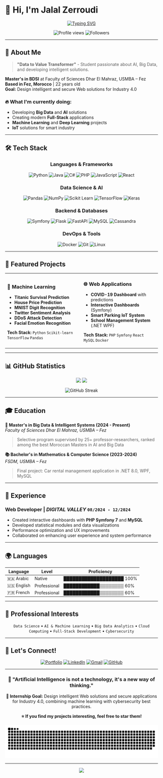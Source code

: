 # 👋 Hi, I'm **Jalal Zerroudi** 

<div align="center">
  
[![Typing SVG](https://readme-typing-svg.herokuapp.com?font=Fira+Code&size=24&pause=1000&color=2E9AFE&center=true&vCenter=true&width=600&lines=Master's+in+Big+Data+%26+Intelligent+Systems;Full-Stack+Developer;Aspiring+Data+Scientist;AI+%26+Machine+Learning+Enthusiast)](https://git.io/typing-svg)

</div>

<p align="center">
  <img src="https://komarev.com/ghpvc/?username=Jalal-Zerroudi&color=2E9AFE&style=for-the-badge" alt="Profile views" />
  <img src="https://img.shields.io/github/followers/Jalal-Zerroudi?color=2E9AFE&style=for-the-badge" alt="Followers" />
</p>

---

## 🚀 **About Me**

> **"Data to Value Transformer"** - Student passionate about AI, Big Data, and developing intelligent solutions.

**Master's in BDSI** at Faculty of Sciences Dhar El Mahraz, USMBA – Fez  
**Based in Fez, Morocco** | 22 years old  
**Goal:** Design intelligent and secure Web solutions for Industry 4.0  

### 🔥 **What I'm currently doing:**
- Developing **Big Data** and **AI** solutions
- Creating modern **Full-Stack** applications
- **Machine Learning** and **Deep Learning** projects
- **IoT** solutions for smart industry

---

## 🛠️ **Tech Stack**

<div align="center">

### **Languages & Frameworks**
![Python](https://img.shields.io/badge/Python-3776AB?style=for-the-badge&logo=python&logoColor=white)
![Java](https://img.shields.io/badge/Java-ED8B00?style=for-the-badge&logo=openjdk&logoColor=white)
![C#](https://img.shields.io/badge/C%23-239120?style=for-the-badge&logo=c-sharp&logoColor=white)
![PHP](https://img.shields.io/badge/PHP-777BB4?style=for-the-badge&logo=php&logoColor=white)
![JavaScript](https://img.shields.io/badge/JavaScript-F7DF1E?style=for-the-badge&logo=javascript&logoColor=black)
![React](https://img.shields.io/badge/React-20232A?style=for-the-badge&logo=react&logoColor=61DAFB)

### **Data Science & AI**
![Pandas](https://img.shields.io/badge/pandas-150458?style=for-the-badge&logo=pandas&logoColor=white)
![NumPy](https://img.shields.io/badge/numpy-013243?style=for-the-badge&logo=numpy&logoColor=white)
![Scikit Learn](https://img.shields.io/badge/scikit_learn-F7931E?style=for-the-badge&logo=scikit-learn&logoColor=white)
![TensorFlow](https://img.shields.io/badge/TensorFlow-FF6F00?style=for-the-badge&logo=tensorflow&logoColor=white)
![Keras](https://img.shields.io/badge/Keras-D00000?style=for-the-badge&logo=Keras&logoColor=white)

### **Backend & Databases**
![Symfony](https://img.shields.io/badge/Symfony-000000?style=for-the-badge&logo=symfony&logoColor=white)
![Flask](https://img.shields.io/badge/Flask-000000?style=for-the-badge&logo=flask&logoColor=white)
![FastAPI](https://img.shields.io/badge/FastAPI-009688?style=for-the-badge&logo=FastAPI&logoColor=white)
![MySQL](https://img.shields.io/badge/MySQL-005C84?style=for-the-badge&logo=mysql&logoColor=white)
![Cassandra](https://img.shields.io/badge/Cassandra-1287B1?style=for-the-badge&logo=apache%20cassandra&logoColor=white)

### **DevOps & Tools**
![Docker](https://img.shields.io/badge/Docker-2CA5E0?style=for-the-badge&logo=docker&logoColor=white)
![Git](https://img.shields.io/badge/GIT-E44C30?style=for-the-badge&logo=git&logoColor=white)
![Linux](https://img.shields.io/badge/Linux-FCC624?style=for-the-badge&logo=linux&logoColor=black)

</div>

---

## 🎯 **Featured Projects**

<table>
<tr>
<td width="50%">

### 🧠 **Machine Learning**
- **Titanic Survival Prediction** 
- **House Price Prediction** 
- **MNIST Digit Recognition** 
- **Twitter Sentiment Analysis** 
- **DDoS Attack Detection** 
- **Facial Emotion Recognition** 

**Tech Stack:** `Python` `Scikit-learn` `TensorFlow` `Pandas`

</td>
<td width="50%">

### 🌐 **Web Applications**
- **COVID-19 Dashboard** with predictions 
- **Interactive Dashboards** (Symfony)
- **Smart Parking IoT System** 
- **School Management System** (.NET WPF) 

**Tech Stack:** `PHP` `Symfony` `React` `MySQL` `Docker`

</td>
</tr>
</table>

---

## 📊 **GitHub Statistics**

<div align="center">
  
<img height="180em" src="https://github-readme-stats.vercel.app/api?username=Jalal-Zerroudi&show_icons=true&theme=react&include_all_commits=true&count_private=true&hide_border=true&bg_color=0D1117&title_color=2E9AFE&icon_color=2E9AFE&text_color=FFF"/>
<img height="180em" src="https://github-readme-stats.vercel.app/api/top-langs/?username=Jalal-Zerroudi&layout=compact&langs_count=8&theme=react&hide_border=true&bg_color=0D1117&title_color=2E9AFE&text_color=FFF"/>

</div>

<div align="center">
  
![GitHub Streak](https://github-readme-streak-stats.herokuapp.com/?user=Jalal-Zerroudi&theme=react&hide_border=true&background=0D1117&stroke=2E9AFE&ring=2E9AFE&fire=2E9AFE&currStreakLabel=2E9AFE)

</div>

---

## 🎓 **Education**

**🎯 Master's in Big Data & Intelligent Systems (2024 - Present)**  
*Faculty of Sciences Dhar El Mahraz, USMBA – Fez*  
> Selective program supervised by 25+ professor-researchers, ranked among the best Moroccan Masters in AI and Big Data

**📚 Bachelor's in Mathematics & Computer Science (2023-2024)**  
*FSDM, USMBA – Fez*  
> Final project: Car rental management application in .NET 8.0, WPF, MySQL

---

## 💼 **Experience**

### **Web Developer** | *DIGITAL VALLEY* `08/2024 - 12/2024`
- Created interactive dashboards with **PHP Symfony 7** and **MySQL**
- Developed statistical modules and data visualizations
- Performance optimization and UX improvements
- Collaborated on enhancing user experience and system performance

---

## 🌍 **Languages**

<div align="center">

| Language | Level | Proficiency |
|----------|-------|-------------|
| 🇲🇦 Arabic | Native | ████████████████████ 100% |
| 🇺🇸 English | Professional | ████████████▒▒▒▒▒▒▒▒ 60% |
| 🇫🇷 French | Professional | ████████████▒▒▒▒▒▒▒▒ 60% |

</div>

---

## 🎯 **Professional Interests**

<div align="center">

`Data Science` • `AI & Machine Learning` • `Big Data Analytics` • `Cloud Computing` • `Full-Stack Development` • `Cybersecurity`

</div>

---

## 🤝 **Let's Connect!**

<div align="center">

[![Portfolio](https://img.shields.io/badge/Portfolio-FF7139?style=for-the-badge&logo=Firefox-Browser&logoColor=white)](https://jalal-zerroudi.github.io/)
[![LinkedIn](https://img.shields.io/badge/LinkedIn-0077B5?style=for-the-badge&logo=linkedin&logoColor=white)](https://www.linkedin.com/in/jalal-zerroudi-big-data/)
[![Gmail](https://img.shields.io/badge/Gmail-D14836?style=for-the-badge&logo=gmail&logoColor=white)](mailto:jalal.zerroudi@usmba.ac.ma)
[![GitHub](https://img.shields.io/badge/GitHub-100000?style=for-the-badge&logo=github&logoColor=white)](https://github.com/Jalal-Zerroudi)

</div>

---

<div align="center">
  
### 💭 **"Artificial Intelligence is not a technology, it's a new way of thinking."**

**🎯 Internship Goal:** Design intelligent Web solutions and secure applications for Industry 4.0, combining machine learning with cybersecurity best practices.

**⭐ If you find my projects interesting, feel free to star them!**

<img src="https://raw.githubusercontent.com/Platane/snk/output/github-contribution-grid-snake.svg" />

</div>

---

<div align="center">
  <img src="https://capsule-render.vercel.app/api?type=waving&color=2E9AFE&height=100&section=footer"/>
</div>
